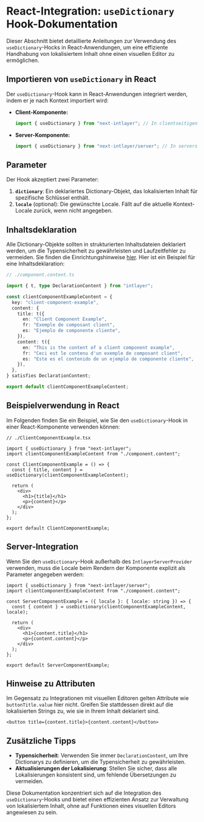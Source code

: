 # React-Integration: `useDictionary` Hook-Dokumentation

Dieser Abschnitt bietet detaillierte Anleitungen zur Verwendung des `useDictionary`-Hocks in React-Anwendungen, um eine effiziente Handhabung von lokalisiertem Inhalt ohne einen visuellen Editor zu ermöglichen.

## Importieren von `useDictionary` in React

Der `useDictionary`-Hook kann in React-Anwendungen integriert werden, indem er je nach Kontext importiert wird:

- **Client-Komponente:**

  ```javascript
  import { useDictionary } from "next-intlayer"; // In clientseitigen React-Komponenten verwendet
  ```

- **Server-Komponente:**

  ```javascript
  import { useDictionary } from "next-intlayer/server"; // In serverseitigen React-Komponenten verwendet
  ```

## Parameter

Der Hook akzeptiert zwei Parameter:

1. **`dictionary`**: Ein deklariertes Dictionary-Objekt, das lokalisierten Inhalt für spezifische Schlüssel enthält.
2. **`locale`** (optional): Die gewünschte Locale. Fällt auf die aktuelle Kontext-Locale zurück, wenn nicht angegeben.

## Inhaltsdeklaration

Alle Dictionary-Objekte sollten in strukturierten Inhaltsdateien deklariert werden, um die Typensicherheit zu gewährleisten und Laufzeitfehler zu vermeiden. Sie finden die Einrichtungshinweise [hier](https://github.com/aymericzip/intlayer/blob/main/docs/de/content_declaration/get_started.md). Hier ist ein Beispiel für eine Inhaltsdeklaration:

```typescript
// ./component.content.ts

import { t, type DeclarationContent } from "intlayer";

const clientComponentExampleContent = {
  key: "client-component-example",
  content: {
    title: t({
      en: "Client Component Example",
      fr: "Exemple de composant client",
      es: "Ejemplo de componente cliente",
    }),
    content: t({
      en: "This is the content of a client component example",
      fr: "Ceci est le contenu d'un exemple de composant client",
      es: "Este es el contenido de un ejemplo de componente cliente",
    }),
  },
} satisfies DeclarationContent;

export default clientComponentExampleContent;
```

## Beispielverwendung in React

Im Folgenden finden Sie ein Beispiel, wie Sie den `useDictionary`-Hook in einer React-Komponente verwenden können:

```tsx
// ./ClientComponentExample.tsx

import { useDictionary } from "next-intlayer";
import clientComponentExampleContent from "./component.content";

const ClientComponentExample = () => {
  const { title, content } = useDictionary(clientComponentExampleContent);

  return (
    <div>
      <h1>{title}</h1>
      <p>{content}</p>
    </div>
  );
};

export default ClientComponentExample;
```

## Server-Integration

Wenn Sie den `useDictionary`-Hook außerhalb des `IntlayerServerProvider` verwenden, muss die Locale beim Rendern der Komponente explizit als Parameter angegeben werden:

```tsx
import { useDictionary } from "next-intlayer/server";
import clientComponentExampleContent from "./component.content";

const ServerComponentExample = ({ locale }: { locale: string }) => {
  const { content } = useDictionary(clientComponentExampleContent, locale);

  return (
    <div>
      <h1>{content.title}</h1>
      <p>{content.content}</p>
    </div>
  );
};

export default ServerComponentExample;
```

## Hinweise zu Attributen

Im Gegensatz zu Integrationen mit visuellen Editoren gelten Attribute wie `buttonTitle.value` hier nicht. Greifen Sie stattdessen direkt auf die lokalisierten Strings zu, wie sie in Ihrem Inhalt deklariert sind.

```tsx
<button title={content.title}>{content.content}</button>
```

## Zusätzliche Tipps

- **Typensicherheit**: Verwenden Sie immer `DeclarationContent`, um Ihre Dictionarys zu definieren, um die Typensicherheit zu gewährleisten.
- **Aktualisierungen der Lokalisierung**: Stellen Sie sicher, dass alle Lokalisierungen konsistent sind, um fehlende Übersetzungen zu vermeiden.

Diese Dokumentation konzentriert sich auf die Integration des `useDictionary`-Hooks und bietet einen effizienten Ansatz zur Verwaltung von lokalisiertem Inhalt, ohne auf Funktionen eines visuellen Editors angewiesen zu sein.
